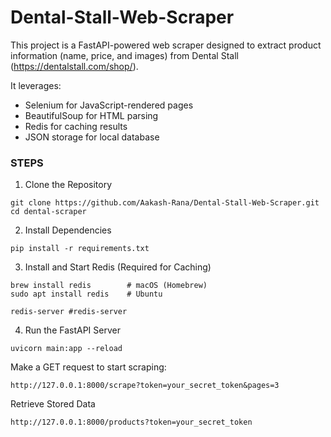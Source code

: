 # Dental-Stall-Web-Scraper

This project is a FastAPI-powered web scraper designed to extract product information (name, price, and images) from Dental Stall (https://dentalstall.com/shop/).

It leverages:
- Selenium for JavaScript-rendered pages
- BeautifulSoup for HTML parsing
- Redis for caching results
- JSON storage for local database

### STEPS

1. Clone the Repository
```
git clone https://github.com/Aakash-Rana/Dental-Stall-Web-Scraper.git
cd dental-scraper
```

2. Install Dependencies
```
pip install -r requirements.txt
```
3. Install and Start Redis (Required for Caching)
```
brew install redis        # macOS (Homebrew)
sudo apt install redis    # Ubuntu

redis-server #redis-server
```
4. Run the FastAPI Server
```
uvicorn main:app --reload
```


Make a GET request to start scraping:
```
http://127.0.0.1:8000/scrape?token=your_secret_token&pages=3
```

Retrieve Stored Data

```
http://127.0.0.1:8000/products?token=your_secret_token
```
